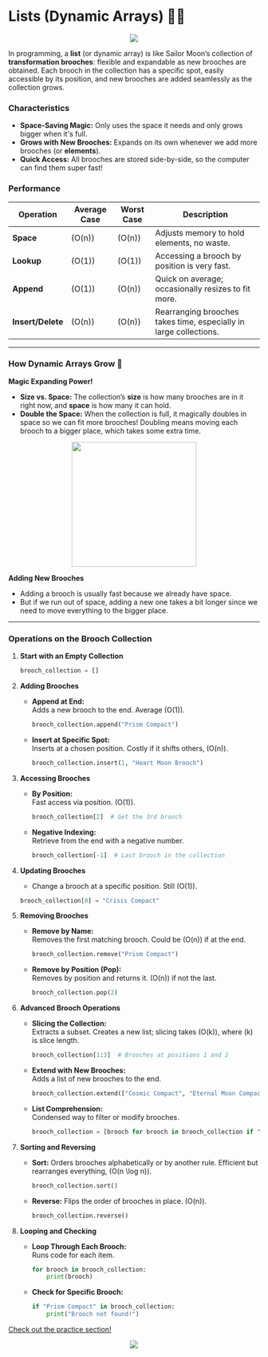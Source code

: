 # Lists (Dynamic Arrays) 🌙✨

<p align="center">
<img src= "https://media1.tenor.com/m/AN9GH-Zv1vYAAAAC/sailor-moon-transform.gif">
</p>

In programming, a **list** (or dynamic array) is like Sailor Moon’s collection of **transformation brooches**: flexible and expandable as new brooches are obtained. Each brooch in the collection has a specific spot, easily accessible by its position, and new brooches are added seamlessly as the collection grows.

### **Characteristics**

- **Space-Saving Magic:** Only uses the space it needs and only grows bigger when it's full.
- **Grows with New Brooches:** Expands on its own whenever we add more brooches (or **elements**).
- **Quick Access:** All brooches are stored side-by-side, so the computer can find them super fast!

### **Performance**

| Operation         | Average Case | Worst Case | Description                                                       |
| ----------------- | ------------ | ---------- | ----------------------------------------------------------------- |
| **Space**         | \(O(n)\)     | \(O(n)\)   | Adjusts memory to hold elements, no waste.                        |
| **Lookup**        | \(O(1)\)     | \(O(1)\)   | Accessing a brooch by position is very fast.                      |
| **Append**        | \(O(1)\)     | \(O(n)\)   | Quick on average; occasionally resizes to fit more.               |
| **Insert/Delete** | \(O(n)\)     | \(O(n)\)   | Rearranging brooches takes time, especially in large collections. |

---

### How Dynamic Arrays Grow 🌱

**Magic Expanding Power!**

- **Size vs. Space:** The collection’s **size** is how many brooches are in it right now, and **space** is how many it can hold.
- **Double the Space:** When the collection is full, it magically doubles in space so we can fit more brooches! Doubling means moving each brooch to a bigger place, which takes some extra time.

<p align="center">
<img src= "https://media.tenor.com/9gK4CTNScYYAAAAi/stars-nite.gif" width="250">
</p>

**Adding New Brooches**

- Adding a brooch is usually fast because we already have space.
- But if we run out of space, adding a new one takes a bit longer since we need to move everything to the bigger place.

---

### Operations on the Brooch Collection

1. **Start with an Empty Collection**

   ```python
   brooch_collection = []
   ```

2. **Adding Brooches**

   - **Append at End:**  
     Adds a new brooch to the end. Average \(O(1)\).
     ```python
     brooch_collection.append("Prism Compact")
     ```
   - **Insert at Specific Spot:**  
     Inserts at a chosen position. Costly if it shifts others, \(O(n)\).
     ```python
     brooch_collection.insert(1, "Heart Moon Brooch")
     ```

3. **Accessing Brooches**

   - **By Position:**  
     Fast access via position. \(O(1)\).
     ```python
     brooch_collection[2]  # Get the 3rd brooch
     ```
   - **Negative Indexing:**  
     Retrieve from the end with a negative number.
     ```python
     brooch_collection[-1]  # Last brooch in the collection
     ```

4. **Updating Brooches**

   - Change a brooch at a specific position. Still \(O(1)\).

   ```python
   brooch_collection[0] = "Crisis Compact"
   ```

5. **Removing Brooches**

   - **Remove by Name:**  
     Removes the first matching brooch. Could be \(O(n)\) if at the end.
     ```python
     brooch_collection.remove("Prism Compact")
     ```
   - **Remove by Position (Pop):**  
     Removes by position and returns it. \(O(n)\) if not the last.
     ```python
     brooch_collection.pop(2)
     ```

6. **Advanced Brooch Operations**

   - **Slicing the Collection:**  
     Extracts a subset. Creates a new list; slicing takes \(O(k)\), where \(k\) is slice length.
     ```python
     brooch_collection[1:3]  # Brooches at positions 1 and 2
     ```
   - **Extend with New Brooches:**  
     Adds a list of new brooches to the end.
     ```python
     brooch_collection.extend(["Cosmic Compact", "Eternal Moon Compact"])
     ```
   - **List Comprehension:**  
     Condensed way to filter or modify brooches.
     ```python
     brooch_collection = [brooch for brooch in brooch_collection if "Moon" in brooch]
     ```

7. **Sorting and Reversing**

   - **Sort:** Orders brooches alphabetically or by another rule. Efficient but rearranges everything, \(O(n \log n)\).
     ```python
     brooch_collection.sort()
     ```
   - **Reverse:** Flips the order of brooches in place. \(O(n)\).
     ```python
     brooch_collection.reverse()
     ```

8. **Looping and Checking**
   - **Loop Through Each Brooch:**  
     Runs code for each item.
     ```python
     for brooch in brooch_collection:
         print(brooch)
     ```
   - **Check for Specific Brooch:**
     ```python
     if "Prism Compact" in brooch_collection:
         print("Brooch not found!")
     ```

[Check out the practice section!](./practice/Practice.md)

<p align="center">
<img src= "https://media1.tenor.com/m/IqT94xBTBFwAAAAC/sailormoon-in-the-name-of-the-moon.gif">
</p>
